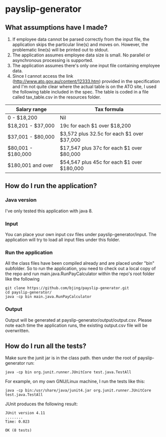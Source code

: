 # payslip-generator

## What assumptions have I made?
1. If employee data cannot be parsed correctly from the input file, the application skips the particular line(s) and moves on. However, the problematic line(s) will be printed out to stdout.
2. The application assumes employee data size is small. No parallel or asynchronous processing is supported.
3. The application assumes there's only one input file containing employee data.
4. Since I cannot access the link (http://www.ato.gov.au/content/12333.htm) provided in the specification and I'm not quite clear where the actual table is on the ATO site, I used the following table included in the spec. The table is coded in a file called tax_table.csv in the resources folder.

Salary range        |   Tax formula 
------------------  |   -----------------------------------------
0 - $18,200         |   Nil
$18,201 - $37,000   |   19c for each $1 over $18,200
$37,001 - $80,000   |   $3,572 plus 32.5c for each $1 over $37,000
$80,001 - $180,000  |   $17,547 plus 37c for each $1 over $80,000
$180,001 and over   |   $54,547 plus 45c for each $1 over $180,000



## How do I run the application?
### Java version
I've only tested this application with java 8. 

### Input
You can place your own input csv files under payslip-generator/input. The application will try to load all input files under this folder.

### Run the application
All the class files have been compiled already and are placed under "bin" subfolder. So to run the application, you need to check out a local copy of the repo and run main.java.RunPayCalculator within the repo's root folder like the following

```
git clone https://github.com/bjing/payslip-generator.git
cd payslip-generator/
java -cp bin main.java.RunPayCalculator

```

### Output
Output will be generated at payslip-generator/output/output.csv. Please note each time the application runs, the existing output.csv file will be overwritten.



## How do I run all the tests?
Make sure the junit jar is in the class path. then under the root of payslip-generator run: 
```
java -cp bin org.junit.runner.JUnitCore test.java.TestAll
```

For example, on my own GNU/Linux machine, I run the tests like this: 
```
java -cp bin:/usr/share/java/junit4.jar org.junit.runner.JUnitCore test.java.TestAll
```

JUnit produces the following result:
```
JUnit version 4.11
........
Time: 0.023

OK (8 tests)
```

